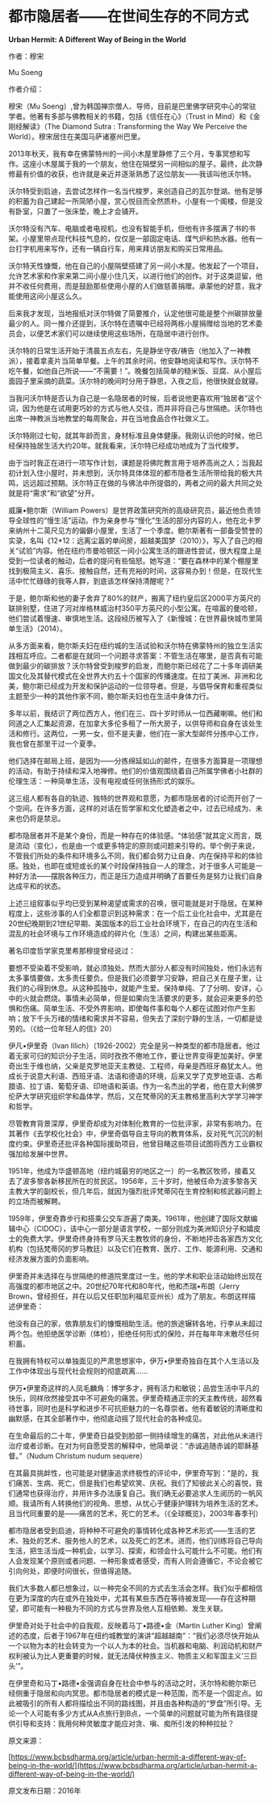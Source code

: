 # 都市隐居者——在世间生存的不同方式

**Urban Hermit: A Different Way of Being in the World**

作者：穆宋

Mu Soeng

作者介绍：

穆宋（Mu Soeng）,曾为韩国禅宗僧人、导师，目前是巴里佛学研究中心的常驻学者。他著有多部与佛教相关的书籍，包括《信任在心》（Trust in Mind）和《金刚经解读》（The Diamond Sutra : Transforming the Way We Perceive the World）。穆宋居住在美国马萨诸塞州巴里。

2013年秋天，我有幸在佛蒙特州的一间小木屋里静修了三个月，专事冥想和写作。这座小木屋属于我的一个朋友，他住在隔壁另一间相似的屋子。最终，此次静修最有价值的收获，也许就是亲近并逐渐熟悉了这位朋友——我该叫他沃尔特。

沃尔特受到启迪，去尝试怎样作一名当代梭罗，来创造自己的瓦尔登湖。他有足够的积蓄为自己建起一所简陋小屋，赏心悦目而全然质朴。小屋有一个阁楼，但是没有卧室，只置了一张床垫，晚上才会铺开。

沃尔特没有汽车、电脑或者电视机，也没有智能手机，但他有许多摆满了书的书架。小屋里带点现代科技气息的，仅仅是一部固定电话、煤气炉和热水器。他有一台打字机用来写作，还有一辆自行车，用来拜访朋友和购买日常用品。

沃尔特天性慷慨，他在自己的小屋隔壁搭建了另一间小木屋。他发起了一个项目，允许艺术家和作家来第二间小屋小住几天，以进行他们的创作。对于这类逗留，他并不收任何费用，而是鼓励那些使用小屋的人们做慈善捐赠。承蒙他的好意，我才能使用这间小屋这么久。

后来我才发现，当地报纸对沃尔特做了简要推介，认定他很可能是整个州碳排放量最少的人。同一推介还提到，沃尔特在遗嘱中已经将两栋小屋捐赠给当地的艺术委员会，以便艺术家们可以继续使用这些场所，在隐居中进行创作。

沃尔特的日常生活开始于清晨五点左右，先是静坐守夜/祷告（他加入了一神教派），接着拿麦片当简单早餐。上午的其余时间，他安静地阅读和写作。沃尔特不吃午餐，如他自己所说——“不需要！”。晚餐包括简单的糙米饭、豆腐、从小屋后面园子里采摘的蔬菜。沃尔特的晚间时分用于静思，入夜之后，他很快就会就寝。

当我问沃尔特是否认为自己是一名隐居者的时候，后者说他更喜欢用“独居者”这个词，因为他是在试用更巧妙的方式与他人交往，而并非将自己与世隔绝。沃尔特也出席一神教派当地教堂的每周聚会，并在当地食品合作社做义工。

沃尔特刚过七旬，就其年龄而言，身材标准且身体健康。我刚认识他的时候，他已经保持独居生活大约20年。就我看来，沃尔特已经成功地成为了当代梭罗。

由于当时我正在进行一项写作计划，课题是将佛陀教言用于培养高尚之人；当我起初计划入住小屋时，并未想到，沃尔特具体体现的都市隐者生活所带给我的极大共鸣，远远超过预期。沃尔特正在做的与佛法中所提倡的，两者之间的最大共同之处就是将“需求”和“欲望”分开。

威廉•鲍尔斯（William Powers）是世界政策研究所的高级研究员，最近他负责领导全球性的“慢生活”运动。作为亲身参与“慢化”生活的部分内容的人，他在北卡罗来纳州十二英尺见方的偏僻小屋里，生活了一个季度。鲍尔斯著有一部备受赞誉的实录，名叫《12\*12：远离尘嚣的单间房，超越美国梦（2010）》，写入了自己的相关“试验”内容。他在纽约市曼哈顿区一间小公寓生活的跟进性尝试，很大程度上是受到一位读者的触动，后者的提问有些恼怒。她写道：“要在森林中的某个棚屋里找到极简主义、喜乐、接触自然，还有充裕的时间，这容易办到！但是，在现代生活中忙忙碌碌的我等人群，到底该怎样保持清醒呢？”

于是，鲍尔斯和他的妻子舍弃了80%的财产，搬离了纽约皇后区2000平方英尺的联排别墅，住进了河对岸格林威治村350平方英尺的小型公寓。在喧嚣的曼哈顿，他们尝试着慢速、审慎地生活。这段经历被写入了《新慢城：在世界最快城市里简单生活》（2014）。

从多方面来看，鲍尔斯夫妇在纽约城的生活试验和沃尔特在佛蒙特州的独立生活实践相互呼应。二者都是在就同一个问题寻求答案：不管生活在哪里，是否真有可能做到最少的碳排放？沃尔特曾受到梭罗的启发，而鲍尔斯已经花了二十多年调研美国文化及其替代模式在全世界大约五十个国家的传播速度。在拉丁美洲、非洲和北美，鲍尔斯已经成为开发和保护运动的一位领导者。但是，与倡导保育和重视类似主题至少一种的其他作家不同，鲍尔斯夫妇也在生活中身体力行。

多年以前，我结识了两位西方人，他们在三、四十岁时师从一位西藏喇嘛。他们和同道之人汇集起资源，在加拿大多伦多租了一所大房子，以供导师和自身在该处生活和修行。这两位，一男一女，但不是夫妻，他们在一家大型邮件分拣中心工作，我也曾在那里干过一个夏季。

他们选择在邮局上班，是因为——分拣绵延如山的邮件，在很多方面算是一项理想的活动，有助于持续和深入地禅修。他们的价值观围绕着自己所属学佛者小社群的伦理生活：一种简单生活，没有电视或任何张扬形式的娱乐。

这三组人都有各自的轨迹、独特的世界观和意愿，为都市隐居者的讨论而开创了一个空间。在许多方面，这样的对话在哲学家和文化塑造者之中，过去已经成为、未来也仍将是禁忌。

都市隐居者并不是某个身份，而是一种存在的体验感。“体验感”就其定义而言，既是流动（变化），也是由一个或更多特定的原则或问题来引导的。举个例子来说，不管我们所处的条件和环境多么不同，我们都会努力让自身、内在保持平和的体验感。独处，也即在或短或长的某个时段保持独自一人的理念，对于很多人可能是一种好方法——摆脱各种压力，而正是压力造成并明确了首要任务是努力让我们自身达成平和的状态。

上述三组叙事似乎均已受到某种渴望或需求的召唤，很可能就是对于隐居。在某种程度上，这些涉事的人们全都意识到这种需求：在一个后工业化社会中，尤其是在20世纪晚期到21世纪早期、美国版本的后工业社会环境下，在自己的内在生活和混乱的社会环境与工作环境造成的碎片化（生活）之间，构建出某些距离。

著名印度哲学家克里希那穆提曾经说过：

要想不受染着不受影响，就必须独处。然而大部分人都没有时间独处，他们永远有太多事情要做，太多责任要负。但是我们必须要学习安静，把自己关在屋子里，让我们的心得到休息。从这种孤独中，就能产生爱。保持单纯、了了分明、安详，心中的火就会燃烧。事情未必简单，但是如果向生活要求的更多，就会迎来更多的恐惧和伤痛。简单生活、不受外界影响，即使每件事和每个人都在试图对你产生影响；放下千头万绪的情绪和需求并不容易，但失去了深刻宁静的生活，一切都是徒劳的。（《给一位年轻人的信》20）

伊凡•伊里奇（Ivan Illich）（1926-2002）完全是另一种类型的都市隐居者。他过着无家可归的知识分子生活，同时孜孜不倦地工作，要让世界变得更加美好。伊里奇出生于维也纳，父亲是克罗地亚天主教徒、工程师，母亲是西班牙裔犹太人。他成长于说意大利语、西班牙语、法语和德语的环境，后来又学了克罗地亚语、古希腊语、拉丁语、葡萄牙语、印地语和英语。作为一名杰出的学者，他在意大利佛罗伦萨大学研究组织学和晶体学，然后，又在梵蒂冈的天主教格里高利大学学习神学和哲学。

尽管教育背景深厚，伊里奇却成为对体制化教育的一位批评家，非常有影响力。在其著作《去学校化社会》中，伊里奇倡导自主导向的教育体系，反对死气沉沉的制度约束。伊里奇还批评各种国际援助项目，他曾目睹这些项目试图将西方工业霸权强加给发展中世界。

1951年，他成为华盛顿高地（纽约城最穷的地区之一）的一名教区牧师，接着又去了波多黎各新移民所在的贫民区。1956年，三十岁时，他被任命为波多黎各天主教大学的副校长，但几年后，就因为强烈批评梵蒂冈在生育控制和核武器问题上的立场而被解聘。

1959年，伊里奇靠步行和搭乘公交车游遍了南美。1961年，他创建了国际文献编辑中心（CIDOC），该中心一部分是语言学校，一部分则成为美洲知识分子和嬉皮士的免费大学。伊里奇终身持有罗马天主教牧师的身份，不断地抨击各家西方文化机构（包括梵蒂冈的罗马教廷）以及它们在教育、医疗、工作、能源利用、交通和经济发展方面的负面影响。

伊里奇并未选择在与世隔绝的修道院里度过一生。他的学术和职业活动始终出现在高强度的都市地区之中。20世纪70年代和80年代，他和杰瑞•布朗（Jerry Brown，曾经担任，并在以后又任职加利福尼亚州长）成为了朋友。布朗这样描述伊里奇：

他没有自己的家，依靠朋友们的慷慨相助生活。他的旅途辗转各地，行李从未超过两个包。他拒绝医学诊断（体检），拒绝任何形式的保险，并在每年年末散尽任何积蓄。

在我拥有特权可以单独面见的严肃思想家中，伊万•伊里奇独自在其个人生活以及工作中体现出与现代社会规则的彻底疏离……

伊万•伊里奇这样的人凤毛麟角：博学多才，拥有活力和敏锐；品尝生活中平凡的快乐，同样欣然接受其中不可避免的痛苦。伊里奇精通正宗的天主教传统，超然看待世事，同时也是科学和进步不可抗拒魅力的一名尊崇者。他有着敏锐的清晰度和幽默感，在其全部著作中，他彻底动摇了现代社会的各种成见。

在生命最后的二十年，伊里奇日益受到脸部一侧持续增生的痛苦，对此他从未进行治疗或者诊断。在对为何自愿受苦的解释中，他简单说：“赤诚追随赤诚的耶稣基督。”（Nudum Christum nudum sequere）

在其最具挑衅性，也可能是对健康追求终极性的评论中，伊里奇写到：“是的，我们痛苦、生病、死亡，但是我们也希望欢笑、庆祝。我们了知彼此关心的喜悦，我们通常也获得治疗，并用许多办法康复自己。我们确无必要追求人生阅历的一帆风顺。我请所有人转换他们的视角、思想，从忧心于健康护理转为培养生活的艺术。且当代同重要的是——痛苦的艺术，死亡的艺术。（《全球概览》，2003年春季刊）

都市隐居者受到启迪，将种种不可避免的事情转化成各种艺术形式——生活的艺术、独处的艺术、服务他人的艺术，以及死亡的艺术。进而，他们训练将自己导向生活，把生活当成一种机会，以学习、探索，和领会什么可能什么不可能。他们有人会发现某个原则或者问题、一种形象或者感受，而有人则会遵循它，不论会被它引向何处，即便时间很长，但值得追随。

我们大多数人都已想象过，以一种完全不同的方式去生活会怎样。我们似乎都相信在更为深度的内在或外在独处中，尤其有某些东西在等待被发现——存在这种期望，即可能有一种极为不同的方式与世界及他人互相依赖、发生关联。

伊里奇对处于社会中的自我观，反映着马丁•路德•金（Martin Luther King）曾阐述的态度，后者于1967年在纽约城教堂的演讲“超越越南”：“我们必须尽快开始从一个以物为本的社会转变为一个以人为本的社会。当机器和电脑、利润动机和财产权利被认为比人更重要的时候，就无法降伏种族主义、物质主义和军国主义‘三巨头’”。

在伊里奇和马丁•路德•金强调自身在社会中参与的活动之时，沃尔特和鲍尔斯已经侧重于隐居和向内冥思。都市隐居者的模式是一种范围，而不是一个固定点。如此被吸引的所有人都将描绘出不同的路线图，并且由各种构造的“罗盘”所引导。无论一个人可能有多少方式从A点旅行到B点，一个简单的问题就可能为所有路径提供引导和支持：我用何种灵敏度才能应对贪、嗔、痴所引发的种种拉扯？

原文来源：

[https://www.bcbsdharma.org/article/urban-hermit-a-different-way-of-being-in-the-world/](https://www.bcbsdharma.org/article/urban-hermit-a-different-way-of-being-in-the-world/)

原文发布日期：2016年

